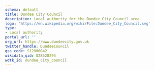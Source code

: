 ```yaml
---
schema: default
title: Dundee City Council
description: Local authority for the Dundee City Council area 
logo: 'https://en.wikipedia.org/wiki/File:Dundee_City_Council.svg'
type:
- Local authority
portal_url: ''
org_url: https://www.dundeecity.gov.uk
twitter_handle: DundeeCouncil
gss_code: S12000042
wikidata_qid: Q28528294
wdtk_id: dundee_city_council
---
```

